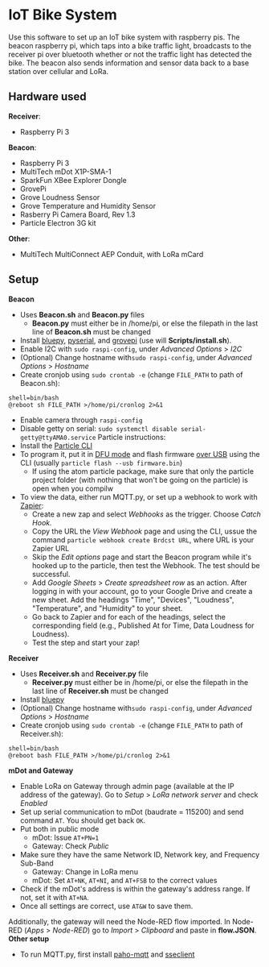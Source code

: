 # IoT Bike System
Use this software to set up an IoT bike system with raspberry pis. The beacon raspberry pi, which taps into a bike traffic light, broadcasts to the receiver pi over bluetooth whether or not the traffic light has detected the bike. The beacon also sends information and sensor data back to a base station over cellular and LoRa.

Hardware used
------------
**Receiver**:
- Raspberry Pi 3

**Beacon**:
- Raspberry Pi 3
- MultiTech mDot X1P-SMA-1
- SparkFun XBee Explorer Dongle
- GrovePi
- Grove Loudness Sensor
- Grove Temperature and Humidity Sensor
- Rasberry Pi Camera Board, Rev 1.3
- Particle Electron 3G kit

**Other**:
- MultiTech MultiConnect AEP Conduit, with LoRa mCard

Setup
-----
**Beacon**
- Uses **Beacon.sh** and **Beacon.py** files
  - **Beacon.py** must either be in /home/pi, or else the filepath in the last line of **Beacon.sh** must be changed
- Install [bluepy](https://github.com/IanHarvey/bluepy), [pyserial](https://github.com/pyserial/pyserial), and [grovepi](https://github.com/DexterInd/GrovePi) (use will **Scripts/install.sh**).
- Enable I2C with `sudo raspi-config`, under *Advanced Options* > *I2C*
- (Optional) Change hostname with`sudo raspi-config`, under *Advanced Options* > *Hostname*
- Create cronjob using `sudo crontab -e` (change `FILE_PATH` to path of Beacon.sh):
```
shell=bin/bash
@reboot sh FILE_PATH >/home/pi/cronlog 2>&1
```
- Enable camera through `raspi-config`
- Disable getty on serial: `sudo systemctl disable serial-getty@ttyAMA0.service`
Particle instructions:
- Install the [Particle CLI](https://github.com/spark/particle-cli)
- To program it, put it in [DFU mode](https://docs.particle.io/guide/getting-started/modes/electron/#dfu-mode-device-firmware-upgrade-) and flash firmware [over USB](https://github.com/spark/particle-cli#compiling-remotely-and-flashing-locally) using the CLI (usually `particle flash --usb firmware.bin`)
    - If using the atom particle package, make sure that only the particle project folder (with nothing that won't be going on the particle) is open when you compilw
- To view the data, either run MQTT.py, or set up a webhook to work with [Zapier](zapier.com):
  - Create a new zap and select *Webhooks* as the trigger. Choose *Catch Hook.*
  - Copy the URL the *View Webhook* page and using the CLI, ussue the command `particle webhook create Brdcst URL`, where URL is your Zapier URL
  - Skip the *Edit options* page and start the Beacon program while it's hooked up to the particle, then test the Webhook. The test should be successful.
  - Add *Google Sheets* > *Create spreadsheet row* as an action. After logging in with your account, go to your Google Drive and create a new sheet. Add the headings "Time", "Devices", "Loudness", "Temperature", and "Humidity" to your sheet.
  - Go back to Zapier and for each of the headings, select the corresponding field (e.g., Published At for Time, Data Loudness for Loudness).
  - Test the step and start your zap!

**Receiver**
- Uses **Receiver.sh** and **Receiver.py** file
  - **Receiver.py** must either be in /home/pi, or else the filepath in the last line of **Receiver.sh** must be changed
- Install [bluepy](https://github.com/IanHarvey/bluepy)
- (Optional) Change hostname with`sudo raspi-config`, under *Advanced Options* > *Hostname*
- Create cronjob using `sudo crontab -e` (change `FILE_PATH` to path of Receiver.sh):
```
shell=bin/bash
@reboot bash FILE_PATH >/home/pi/cronlog 2>&1
```

**mDot and Gateway**
- Enable LoRa on Gateway through admin page (available at the IP address of the gateway). Go to *Setup* > *LoRa network server* and check *Enabled*
- Set up serial communication to mDot (baudrate = 115200) and send command `AT`. You should get back `OK`.
- Put both in public mode
  - mDot: Issue `AT+PN=1`
  - Gateway: Check *Public*
- Make sure they have the same Network ID, Network key, and Frequency Sub-Band
  - Gateway: Change in LoRa menu
  - mDot: Set `AT+NK`, `AT+NI`, and `AT+FSB` to the correct values  
- Check if the mDot's address is within the gateway's address range. If not, set it with `AT+NA`.
- Once all settings are correct, use `AT&W` to save them.

Additionally, the gateway will need the Node-RED flow imported. In Node-RED (*Apps* > *Node-RED*) go to *Import* > *Clipboard* and paste in **flow.JSON**.
**Other setup**
- To run MQTT.py, first install [paho-mqtt](https://pypi.python.org/pypi/paho-mqtt#id2) and [sseclient](https://github.com/mpetazzoni/sseclient)

